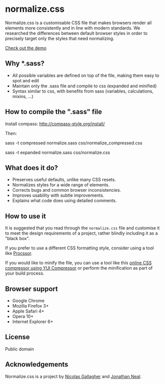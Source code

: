normalize.css
=============

Normalize.css is a customisable CSS file that makes browsers render all elements more consistently and in line with modern standards. We researched the differences between default browser styles in order to precisely target only the styles that need normalizing.

[Check out the demo](http://necolas.github.com/normalize.css/demo.html)

Why *.sass?
-----------

* All possible variables are defined on top of the file, making them easy to spot and edit
* Maintain only the .sass file and compile to css (expanded and minified)
* Syntax similar to css, with benefits from sass (variables, calculations, mixins, ...)

How to compile the ".sass" file
-----------

Install compass: http://compass-style.org/install/

Then:

sass -t compressed normalize.sass css/normalize_compressed.css

sass -t expanded normalize.sass css/normalize.css

What does it do?
-----------

* Preserves useful defaults, unlike many CSS resets.
* Normalizes styles for a wide range of elements.
* Corrects bugs and common browser inconsistencies.
* Improves usability with subtle improvements.
* Explains what code does using detailed comments.

How to use it
-----------

It is suggested that you read through the `normalize.css` file and customise it to meet the design requirements of a project, rather blindly including it as a "black box".

If you prefer to use a different CSS formatting style, consider using a tool like [Procssor](http://procssor.com/).

If you would like to minify the file, you can use a tool like this [online CSS compressor using YUI Compressor](http://www.refresh-sf.com/yui/) or perform the minification as part of your build process.

Browser support
-----------

* Google Chrome
* Mozilla Firefox 3+
* Apple Safari 4+
* Opera 10+
* Internet Explorer 6+

License
-----------

Public domain

Acknowledgements
------------

Normalize.css is a project by [Nicolas Gallagher](http://github.com/necolas) and [Jonathan Neal](http://github.com/jonathantneal).
